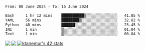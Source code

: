 <!--START_SECTION:waka-->

```txt
From: 08 June 2024 - To: 15 June 2024

Bash     1 hr 12 mins    ██████████▒░░░░░░░░░░░░░░   41.85 %
YAML     56 mins         ████████▒░░░░░░░░░░░░░░░░   32.82 %
Python   40 mins         ██████░░░░░░░░░░░░░░░░░░░   23.45 %
INI      1 min           ▒░░░░░░░░░░░░░░░░░░░░░░░░   01.04 %
Text     1 min           ▒░░░░░░░░░░░░░░░░░░░░░░░░   00.84 %
```

<!--END_SECTION:waka-->
<a href="https://github.com/anuraghazra/github-readme-stats">
  <img align="left" src="https://github-readme-stats.vercel.app/api?username=Tanesan&count_private=true&show_icons=true" />
<img align="left" src="https://github-readme-stats.vercel.app/api/top-langs/?username=Tanesan" />
</a>

[![ktanemur's 42 stats](https://badge42.vercel.app/api/v2/cl1wslf6s002109l771rng2w8/stats?cursusId=21&coalitionId=62)](https://github.com/JaeSeoKim/badge42)
